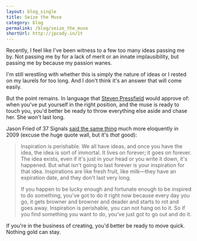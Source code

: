 ```yaml
---
layout: blog_single
title: Seize the Muse
category: blog
permalink: /blog/seize_the_muse
shortUrl: http://jpcody.in/1t
---
```

<p>Recently, I feel like I've been witness to a few too many ideas passing me by. Not passing me by for a lack of merit or an innate implausibility, but passing me by because my passion wanes.</p>
<p>I'm still wrestling with whether this is simply the nature of ideas or I rested on my laurels for too long. And I don't think it's an answer that will come easily.</p>
<p>But the point remains. In language that <a href="http://www.amazon.com/War-Art-Through-Creative-Battles/dp/0446691437">Steven Pressfield</a> would approve of: when you've put yourself in the right position, and the muse is ready to touch you, you'd better be ready to throw everything else aside and chase her. She won't last long.</p>
<p>Jason Fried of 37 Signals <a href="http://www.vimeo.com/4717683?pg=embed&amp;sec=">said the same thing</a> much more eloquently in 2009 (excuse the huge quote wall, but it's <em>that</em> good):</p>
<blockquote><p>Inspiration is perishable. We all have ideas, and once you have the idea, the idea is sort of immortal. It lives on forever; it goes on forever. The idea exists, even if it's just in your head or you write it down, it's happened. But what isn't going to last forever is your inspiration for that idea. Inspirations are like fresh fruit, like milk—they have an expiration date, and they don't last very long.</p>
<p>If you happen to be lucky enough and fortunate enough to be inspired to do something, you've got to do it right now because every day you go, it gets browner and browner and deader and starts to rot and goes away. Inspiration is perishable, you can not hang on to it. So if you find something you want to do, you've just got to go out and do it.</p></blockquote>
<p>If you're in the business of creating, you'd better be ready to move quick. Nothing gold can stay.</p>
